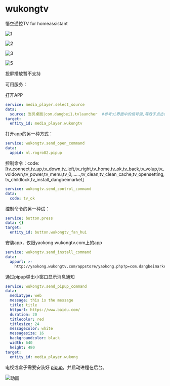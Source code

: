 # wukongtv
悟空遥控TV for homeassistant


![1](https://github.com/dscao/wukongtv/assets/16587914/f1f712d4-ca48-4221-b549-2c7209d67ca0)



![2](https://github.com/dscao/wukongtv/assets/16587914/c4af9f83-afb2-41dc-a535-4cd403795e1f)



![3](https://github.com/dscao/wukongtv/assets/16587914/2b3c9f90-5bec-49f1-b20a-899ab750a8e5)



![5](https://github.com/dscao/wukongtv/assets/16587914/ba738281-f064-4b0f-866e-f34e490cd423)


投屏播放暂不支持

可用服务：

打开APP
```yaml
service: media_player.select_source
data:
  source: 当贝桌面|com.dangbei1.tvlauncher  #参考ui界面中的信号源,等效于点击信号源
target:
  entity_id: media_player.wukongtv
```
打开app的另一种方式：
```yaml
service: wukongtv.send_open_command
data:
  appid: nl.rogro82.pipup
```
控制命令：code: [tv_connect,tv_up,tv_down,tv_left,tv_right,tv_home,tv_ok,tv_back,tv_volup,tv_voldown,tv_power,tv_menu,tv_0,……,tv_clean,tv_clean_cache,tv_opensetting,tv_childlock,tv_install_dangbeimarket]
```yaml
service: wukongtv.send_control_command
data:
  code: tv_ok
```
控制命令的另一种试：
```yaml
service: button.press
data: {}
target:
  entity_id: button.wukongtv_fan_hui
```

安装app，仅限yaokong.wukongtv.com上的app
```yaml
service: wukongtv.send_install_command
data:
  appurl: >-
    http://yaokong.wukongtv.com/appstore/yaokong.php?p=com.dangbeimarket&source=wukong"  #网址必须是yaokong.wukongtv.com下才能安装，否则提示非法网址。
```

通过pipup弹出小窗口显示消息通知
```yaml
service: wukongtv.send_pipup_command
data:
  mediatype: web
  message: this is the message
  title: title
  httpurl: https://www.baidu.com/
  duration: 20
  titlecolor: red
  titlesize: 24
  messagecolor: white
  messagesize: 16
  backgroundcolor: black
  width: 640
  height: 480
target:
  entity_id: media_player.wukong
```
电视或盒子需要安装好 [pipup](https://github.com/rogro82/PiPup-homey)，并启动进程在后台。

![动画](https://github.com/dscao/wukongtv/assets/16587914/2df88461-1314-44b6-b301-fcf496762758)

